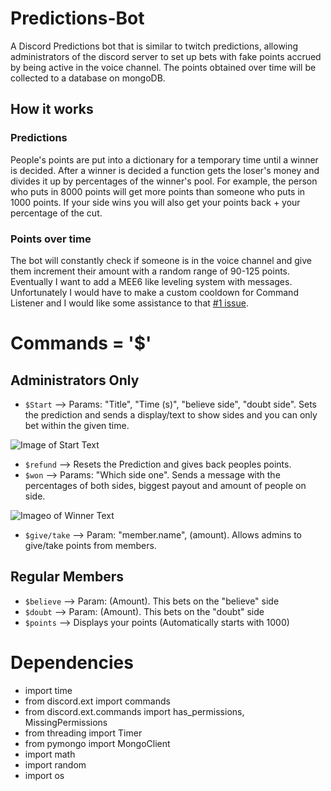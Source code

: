 # Predictions-Bot
  A Discord Predictions bot that is similar to twitch predictions, allowing administrators of the discord server to set up bets with fake points accrued by being active in the voice channel. The points obtained over time will be collected to a database on mongoDB. 

## How it works

### Predictions
  People's points are put into a dictionary for a temporary time until a winner is decided. After a winner is decided a function gets the loser's money and divides it up by percentages of the winner's pool. For example, the person who puts in 8000 points will get more points than someone who puts in 1000 points. If your side wins you will also get your points back + your percentage of the cut.

### Points over time
  The bot will constantly check if someone is in the voice channel and give them increment their amount with a random range of 90-125 points. Eventually I want to add a MEE6 like leveling system with messages. Unfortunately I would have to make a custom cooldown for Command Listener and I would like some assistance to that [#1 issue](https://github.com/Adgonzalez2018/Predictions-Bot/issues/1). 

# Commands = '$'
## Administrators Only
- `$Start` --> Params: "Title", "Time (s)", "believe side", "doubt side". Sets the prediction and sends a display/text to show sides and you can only bet within the given time.

![Image of Start Text](https://cdn.discordapp.com/attachments/744656857226018905/833857121305100288/Capture.PNG)

- `$refund` --> Resets the Prediction and gives back peoples points.
- `$won` --> Params: "Which side one". Sends a message with the percentages of both sides, biggest payout and amount of people on side.

![Imageo of Winner Text](https://cdn.discordapp.com/attachments/744656857226018905/833857915894628352/unknown.png)

- `$give/take` --> Param: "member.name", (amount). Allows admins to give/take points from members.  

## Regular Members
- `$believe` --> Param: (Amount). This bets on the "believe" side 
- `$doubt` --> Param: (Amount). This bets on the "doubt" side
- `$points` --> Displays your points (Automatically starts with 1000)

# Dependencies
- import time
- from discord.ext import commands
- from discord.ext.commands import has_permissions, MissingPermissions
- from threading import Timer
- from pymongo import MongoClient
- import math
- import random
- import os
